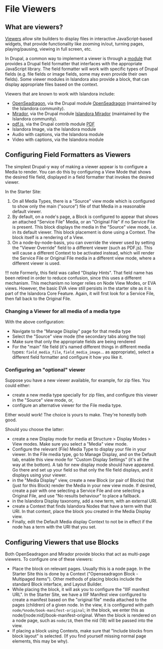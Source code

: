 # File Viewers

## What are viewers?

[Viewers](../user-documentation/glossary#viewer) allow site builders to display files in interactive JavaScript-based widgets, that provide functionality like zooming in/out, turning pages, playing/pausing, viewing in full screen, etc.

In Drupal, a common way to implement a viewer is through a [module](glossary.md#module) that provides a Drupal field formatter that interfaces with the appropriate JavaScript library. The field formatter will work with specific types of Drupal fields (e.g. file fields or image fields, some may even provide their own fields). Some viewer modules in Islandora also provide a block, that can display appropriate files based on the context.

Viewers that are known to work with Islandora include:

* [OpenSeadragon](https://openseadragon.github.io/), via the Drupal module [OpenSeadragon](https://github.com/Islandora/openseadragon) (maintained by the Islandora community).
* [Mirador](https://projectmirador.org/), via the Drupal module [Islandora Mirador](https://github.com/Islandora/islandora_mirador/) (maintained by the Islandora community).
* [pdf.js](https://github.com/mozilla/pdf.js), via the Drupal contrib module [PDF](https://www.drupal.org/project/pdf)
* Islandora Image, via the Islandora module
* Audio with captions, via the Islandora module
* Video with captions, via the Islandora module


## Configuring Field Formatters as Viewers

The simplest Drupal-y way of making a viewer appear is to configure a Media to render. You can do this by configuring a View Mode that shows the desired file field, displayed in a field formatter that invokes the desired viewer.

In the Starter Site:

1. On all Media Types, there is a "Source" view mode which is configured to show only the main ("source") file of that Media in a reasonable default viewer.
1. By default, on a node's page, a Block is configured to appear that shows an attached "Service File" Media, or an "Original File" if no Service File is present. This block displays the media in the "Source" view mode, i.e. in its default viewer. This block placement is done using a Context. The block itself is a rendering of a View.
1. On a node-by-node-basis, you can override the viewer used by setting the "Viewer Override" field to a different viewer (such as PDF.js). This will cause a different Context to be activated instead, which will render the Service File or Original File media in a different view mode, where a different viewer is used.

!!! note
    Formerly, this field was called "Display Hints". That field name has been retired in order to reduce confusion, since this uses a different mechanism. This mechanism no longer relies on Node View Modes, or EVA views. However, the basic EVA view still persists in the starter site as it is part of the Islandora Core Feature. Again, it will first look for a Service File, then fall back to the Original File.


### Changing a Viewer for all media of a media type

With the above configuration:

* Navigate to the "Manage Display" page for that media type
* Select the "Source" view mode (the secondary tabs along the top)
* Make sure that only the appropriate fields are being rendered
* For the "main" file field (it's named different things in different media types: `field_media_file`, `field_media_image`... as appropriate), select a different field formatter and configure it how you like it. 

### Configuring an "optional" viewer

Suppose you have a new viewer available, for example, for zip files. You could either:

* create a new media type specially for zip files, and configure this viewer in the "Source" view mode, or,
* configure an alternative viewer for the File media type.

Either would work! The choice is yours to make. They're honestly both good.

Should you choose the latter:

* create a new Display mode for media at Structure > Display Modes > View modes. Make sure you select a "Media" view mode.
* Configure the relevant (File) Media Type to display your file in your viewer.  In the File media type, go to Manage Display, and on the Default tab, enable this view mode for "Custom Display Settings" (it's all the way at the bottom). A tab for new display mode should have appeared. Go there and set up your field so that only the file field displays, and it displays using your viewer.
* in the "Media Display" view, create a new Block (or pair of Blocks) that (just for this Block) render the Media in your new view mode. If desired, create a pair with one selecting a Service File and one selecting a Original File, and use "No results behaviour" to place a fallback.
* in the Islandora Display taxonomy, add a new term, with an external URI.
* create a Context that finds Islandora Nodes that have a term with that URI.  In that context, place the block you created in the Media Display view. 
* Finally, edit the Default Media display Context to not be in effect if the node has a term with the URI that you set.


## Configuring Viewers that use Blocks

Both OpenSeadragon and Mirador provide blocks that act as multi-page viewers. To configure one of these viewers:

* Place the block on relevant pages. Usually this is a node page. In the Starter Site this is done by a Context ("Openseadragon Block - Multipaged items"). Other methods of placing blocks include the standard Block interface, and Layout Builder.
* While placing the block, it will ask you to configure the "IIIF manifest URL". In the Starter Site, we have a IIIF Manifest view configured to create a manifest based on the "original file" media attached to the pages (children) of a given node. In the view, it is configured with path `node/%node/book-manifest-original`; in the block, we enter this as node/[node:nid]/book-manifest-original. When the block is rendered on a node page, such as `node/18`, then the nid (18) will be passed into the view.
* If placing a block using Contexts, make sure that "Include blocks from block layout" is selected. (If you find yourself missing normal page elements, this may be why). 

